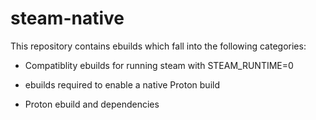 steam-native
=================
This repository contains ebuilds which fall into the following categories:

* Compatiblity ebuilds for running steam with STEAM_RUNTIME=0

* ebuilds required to enable a native Proton build

* Proton ebuild and dependencies
